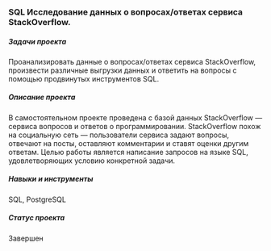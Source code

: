 ### SQL Исследование данных о вопросах/ответах сервиса StackOverflow.
##### Задачи проекта
Проанализировать данные о вопросах/ответах сервиса StackOverflow, произвести различные выгрузки данных и ответить на вопросы с помощью продвинутых инструментов SQL.

##### Описание проекта 
В самостоятельном проекте проведена с базой данных StackOverflow — сервиса вопросов и ответов о программировании.
StackOverflow похож на социальную сеть — пользователи сервиса задают вопросы, отвечают на посты, оставляют комментарии и ставят оценки другим ответам.
Целью работы является написание запросов на языке SQL, удовлетворяющих условию конкретной задачи.

#####  Навыки и инструменты  
SQL, PostgreSQL

##### Статус проекта
Завершен



